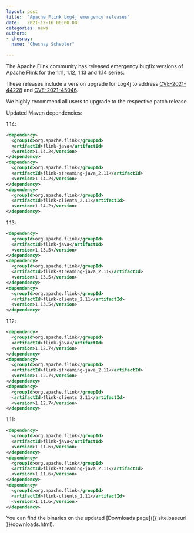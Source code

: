 ```yaml
---
layout: post
title:  "Apache Flink Log4j emergency releases"
date:   2021-12-16 00:00:00
categories: news
authors:
- chesnay:
  name: "Chesnay Schepler"

---
```


The Apache Flink community has released emergency bugfix versions of Apache Flink for the 1.11, 1.12, 1.13 and 1.14 series.

These releases include a version upgrade for Log4j to address [CVE-2021-44228](https://nvd.nist.gov/vuln/detail/CVE-2021-44228) and [CVE-2021-45046](https://nvd.nist.gov/vuln/detail/CVE-2021-45046).

We highly recommend all users to upgrade to the respective patch release.

Updated Maven dependencies:

1.14:

```xml
<dependency>
  <groupId>org.apache.flink</groupId>
  <artifactId>flink-java</artifactId>
  <version>1.14.2</version>
</dependency>
<dependency>
  <groupId>org.apache.flink</groupId>
  <artifactId>flink-streaming-java_2.11</artifactId>
  <version>1.14.2</version>
</dependency>
<dependency>
  <groupId>org.apache.flink</groupId>
  <artifactId>flink-clients_2.11</artifactId>
  <version>1.14.2</version>
</dependency>
```

1.13:

```xml
<dependency>
  <groupId>org.apache.flink</groupId>
  <artifactId>flink-java</artifactId>
  <version>1.13.5</version>
</dependency>
<dependency>
  <groupId>org.apache.flink</groupId>
  <artifactId>flink-streaming-java_2.11</artifactId>
  <version>1.13.5</version>
</dependency>
<dependency>
  <groupId>org.apache.flink</groupId>
  <artifactId>flink-clients_2.11</artifactId>
  <version>1.13.5</version>
</dependency>
```

1.12:

```xml
<dependency>
  <groupId>org.apache.flink</groupId>
  <artifactId>flink-java</artifactId>
  <version>1.12.7</version>
</dependency>
<dependency>
  <groupId>org.apache.flink</groupId>
  <artifactId>flink-streaming-java_2.11</artifactId>
  <version>1.12.7</version>
</dependency>
<dependency>
  <groupId>org.apache.flink</groupId>
  <artifactId>flink-clients_2.11</artifactId>
  <version>1.12.7</version>
</dependency>
```

1.11:

```xml
<dependency>
  <groupId>org.apache.flink</groupId>
  <artifactId>flink-java</artifactId>
  <version>1.11.6</version>
</dependency>
<dependency>
  <groupId>org.apache.flink</groupId>
  <artifactId>flink-streaming-java_2.11</artifactId>
  <version>1.11.6</version>
</dependency>
<dependency>
  <groupId>org.apache.flink</groupId>
  <artifactId>flink-clients_2.11</artifactId>
  <version>1.11.6</version>
</dependency>
```

You can find the binaries on the updated [Downloads page]({{ site.baseurl }}/downloads.html).
